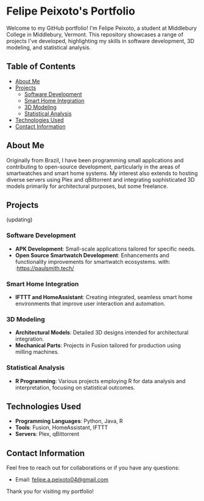 # Felipe Peixoto's Portfolio

Welcome to my GitHub portfolio! I'm Felipe Peixoto, a student at Middlebury College in Middlebury, Vermont. This repository showcases a range of projects I've developed, highlighting my skills in software development, 3D modeling, and statistical analysis.

## Table of Contents
- [About Me](#about-me)
- [Projects](#projects)
  - [Software Development](#software-development)
  - [Smart Home Integration](#smart-home-integration)
  - [3D Modeling](#3d-modeling)
  - [Statistical Analysis](#statistical-analysis)
- [Technologies Used](#technologies-used)
- [Contact Information](#contact-information)

## About Me
Originally from Brazil, I have been programming small applications and contributing to open-source development, particularly in the areas of smartwatches and smart home systems. My interest also extends to hosting diverse servers using Plex and qBittorrent and integrating sophisticated 3D models primarily for architectural purposes, but some freelance.

## Projects
(updating)

### Software Development
- **APK Development**: Small-scale applications tailored for specific needs.
- **Open Source Smartwatch Development**: Enhancements and functionality improvements for smartwatch ecosystems. with: :https://paulsmith.tech/

### Smart Home Integration
- **IFTTT and HomeAssistant**: Creating integrated, seamless smart home environments that improve user interaction and automation.

### 3D Modeling
- **Architectural Models**: Detailed 3D designs intended for architectural integration.
- **Mechanical Parts**: Projects in Fusion tailored for production using milling machines.

### Statistical Analysis
- **R Programming**: Various projects employing R for data analysis and interpretation, focusing on statistical outcomes.

## Technologies Used
- **Programming Languages**: Python, Java, R
- **Tools**: Fusion, HomeAssistant, IFTTT
- **Servers**: Plex, qBittorrent

## Contact Information
Feel free to reach out for collaborations or if you have any questions:
- Email: [felipe.a.peixoto04@gmail.com](mailto:felipe.a.peixoto04@gmail.com)

Thank you for visiting my portfolio! 
